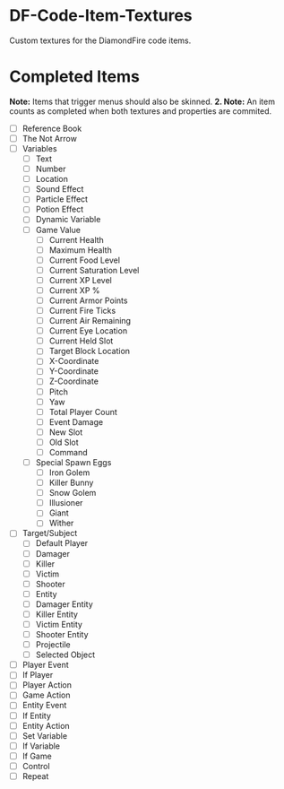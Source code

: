 # DF-Code-Item-Textures
Custom textures for the DiamondFire code items.
# Completed Items
**Note:** Items that trigger menus should also be skinned.
**2. Note:** An item counts as completed when both textures and properties are commited.
- [ ] Reference Book
- [ ] The Not Arrow
- [ ] Variables
  - [ ] Text
  - [ ] Number
  - [ ] Location
  - [ ] Sound Effect
  - [ ] Particle Effect
  - [ ] Potion Effect
  - [ ] Dynamic Variable
  - [ ] Game Value
    - [ ] Current Health
    - [ ] Maximum Health
    - [ ] Current Food Level
    - [ ] Current Saturation Level
    - [ ] Current XP Level
    - [ ] Current XP %
    - [ ] Current Armor Points
    - [ ] Current Fire Ticks
    - [ ] Current Air Remaining
    - [ ] Current Eye Location
    - [ ] Current Held Slot
    - [ ] Target Block Location
    - [ ] X-Coordinate
    - [ ] Y-Coordinate
    - [ ] Z-Coordinate
    - [ ] Pitch
    - [ ] Yaw
    - [ ] Total Player Count
    - [ ] Event Damage
    - [ ] New Slot
    - [ ] Old Slot
    - [ ] Command
  - [ ] Special Spawn Eggs
    - [ ] Iron Golem
    - [ ] Killer Bunny
    - [ ] Snow Golem
    - [ ] Illusioner
    - [ ] Giant
    - [ ] Wither
- [ ] Target/Subject
  - [ ] Default Player
  - [ ] Damager
  - [ ] Killer
  - [ ] Victim
  - [ ] Shooter
  - [ ] Entity
  - [ ] Damager Entity
  - [ ] Killer Entity
  - [ ] Victim Entity
  - [ ] Shooter Entity
  - [ ] Projectile
  - [ ] Selected Object
- [ ] Player Event
- [ ] If Player
- [ ] Player Action
- [ ] Game Action
- [ ] Entity Event
- [ ] If Entity
- [ ] Entity Action
- [ ] Set Variable
- [ ] If Variable
- [ ] If Game
- [ ] Control
- [ ] Repeat
